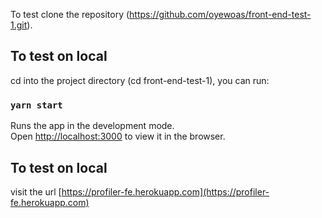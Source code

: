 To test clone the repository (https://github.com/oyewoas/front-end-test-1.git).

## To test on local

cd into the project directory (cd front-end-test-1), you can run:

### `yarn start`

Runs the app in the development mode.<br />
Open [http://localhost:3000](http://localhost:3000) to view it in the browser.

## To test on local

visit the url [https://profiler-fe.herokuapp.com](https://profiler-fe.herokuapp.com)
